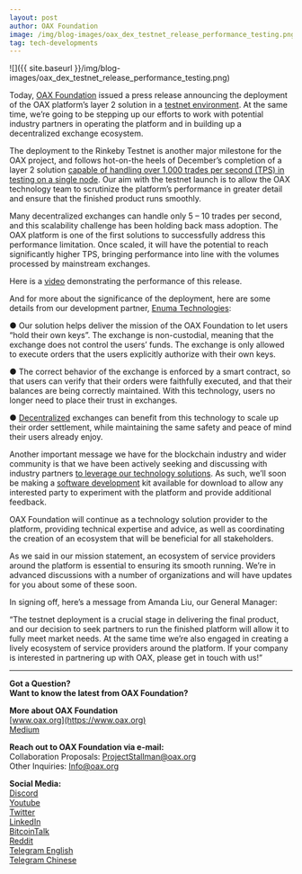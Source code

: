 ```yaml
---
layout: post
author: OAX Foundation
image: /img/blog-images/oax_dex_testnet_release_performance_testing.png
tag: tech-developments
---
```

![]({{ site.baseurl }}/img/blog-images/oax_dex_testnet_release_performance_testing.png)

Today, [OAX Foundation](https://www.oax.org/en) issued a press release announcing the deployment of the OAX platform’s layer 2 solution in a [testnet environment](https://www.oax.org/en/testnet-announcement). At the same time, we’re going to be stepping up our efforts to work with potential industry partners in operating the platform and in building up a decentralized exchange ecosystem.

The deployment to the Rinkeby Testnet is another major milestone for the OAX project, and follows hot-on-the heels of December’s completion of a layer 2 solution [capable of handling over 1,000 trades per second (TPS) in testing on a single node](https://medium.com/@OAX_Foundation/a-giant-leap-for-decentralization-47a01c17084a). Our aim with the testnet launch is to allow the OAX technology team to scrutinize the platform’s performance in greater detail and ensure that the finished product runs smoothly.

Many decentralized exchanges can handle only 5 – 10 trades per second, and this scalability challenge has been holding back mass adoption. The OAX platform is one of the first solutions to successfully address this performance limitation. Once scaled, it will have the potential to reach significantly higher TPS, bringing performance into line with the volumes processed by mainstream exchanges.

Here is a [video](https://www.youtube.com/watch?v=paUJt1F0up8&feature=youtu.be) demonstrating the performance of this release.

And for more about the significance of the deployment, here are some details from our development partner, [Enuma Technologies](https://enuma.io):

● Our solution helps deliver the mission of the OAX Foundation to let users “hold their own keys”. The exchange is non-custodial, meaning that the exchange does not control the users’ funds. The exchange is only allowed to execute orders that the users explicitly authorize with their own keys.

● The correct behavior of the exchange is enforced by a smart contract, so that users can verify that their orders were faithfully executed, and that their balances are being correctly maintained. With this technology, users no longer need to place their trust in exchanges.

● [Decentralized](https://medium.com/@OAX_Foundation/what-is-decentralization-85a0fc993b5b) exchanges can benefit from this technology to scale up their order settlement, while maintaining the same safety and peace of mind their users already enjoy.

Another important message we have for the blockchain industry and wider community is that we have been actively seeking and discussing with industry partners [to leverage our technology solutions](https://www.linkedin.com/authwall?trk=gf&trkInfo=AQE4ri7n1fZ8SgAAAWr9m0bIx2OofoTK41Ft70u5bHCdLzLoe4BiUHrk6GRvRtjI1ApZWSDUQ-2dl9WqnDNQKP2bUPkbHXOvzp75WGleixCoeVOtAzHOTUBrasqYi9kDDSqTnSw=&originalReferer=https://medium.com/@OAX_Foundation/oax-reaches-major-technology-milestone-now-its-time-to-partner-up-20aaee18ddcd&sessionRedirect=https%3A%2F%2Fwww.linkedin.com%2Fcompany%2Foax-foundation%2F). As such, we’ll soon be making a [software development](https://github.com/OAXFoundation/oax-client) kit available for download to allow any interested party to experiment with the platform and provide additional feedback. 

OAX Foundation will continue as a technology solution provider to the platform, providing technical expertise and advice, as well as coordinating the creation of an ecosystem that will be beneficial for all stakeholders.

As we said in our mission statement, an ecosystem of service providers around the platform is essential to ensuring its smooth running. We’re in advanced discussions with a number of organizations and will have updates for you about some of these soon.

In signing off, here’s a message from Amanda Liu, our General Manager:

“The testnet deployment is a crucial stage in delivering the final product, and our decision to seek partners to run the finished platform will allow it to fully meet market needs. At the same time we’re also engaged in creating a lively ecosystem of service providers around the platform. If your company is interested in partnering up with OAX, please get in touch with us!”

---

**Got a Question?**  
**Want to know the latest from OAX Foundation?**  

**More about OAX Foundation**  
[www.oax.org](https://www.oax.org)  
[Medium](https://medium.com/@OAX_Foundation)  

**Reach out to OAX Foundation via e-mail:**  
Collaboration Proposals: [ProjectStallman@oax.org](mailto:ProjectStallman@oax.org)  
Other Inquiries: [Info@oax.org](mailto:Info@oax.org)  

**Social Media:**  
[Discord](https://discordapp.com/invite/ZH5YHkb)  
[Youtube](https://bit.ly/2Bvsk73)  
[Twitter](https://twitter.com/OAX_Foundation)  
[LinkedIn](https://www.linkedin.com/company/oax-foundation/)  
[BitcoinTalk](http://bitcointalk.org/index.php?topic=1943946)  
[Reddit](https://www.reddit.com/r/OpenANX/)  
[Telegram English](https://t.me/openanxteam)  
[Telegram Chinese](https://t.me/oax_cn)  
